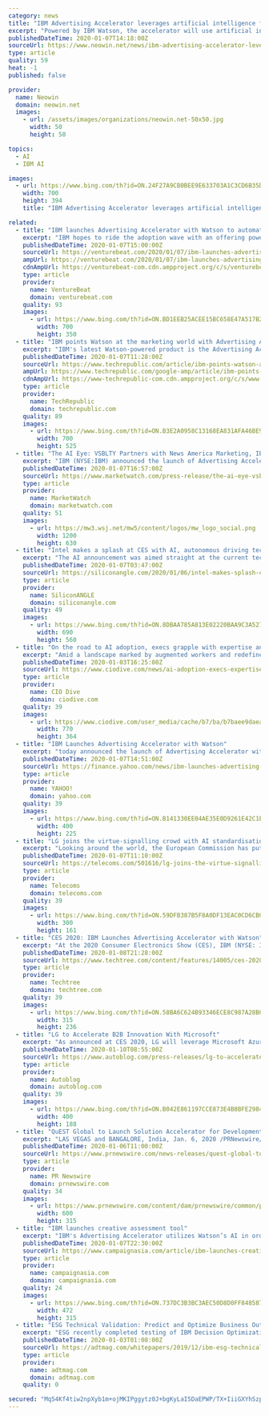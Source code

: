```yaml
---
category: news
title: "IBM Advertising Accelerator leverages artificial intelligence for optimum viewer engagement"
excerpt: "Powered by IBM Watson, the accelerator will use artificial intelligence to predict the best choice of creative elements to be used in advertising that will, in turn, translate into high engagement and conversion from the audience. Specifically, by leveraging artificial intelligence, three important factors while advertising will be enabled:"
publishedDateTime: 2020-01-07T14:18:00Z
sourceUrl: https://www.neowin.net/news/ibm-advertising-accelerator-leverages-artificial-intelligence-for-optimum-viewer-engagement
type: article
quality: 59
heat: -1
published: false

provider:
  name: Neowin
  domain: neowin.net
  images:
    - url: /assets/images/organizations/neowin.net-50x50.jpg
      width: 50
      height: 50

topics:
  - AI
  - IBM AI

images:
  - url: https://www.bing.com/th?id=ON.24F27A9CB0BEE9E633703A1C3CD6B35D
    width: 700
    height: 394
    title: "IBM Advertising Accelerator leverages artificial intelligence for optimum viewer engagement"

related:
  - title: "IBM launches Advertising Accelerator with Watson to automatically optimize campaigns with AI"
    excerpt: "IBM hopes to ride the adoption wave with an offering powered by its Watson platform. IBM Advertising Accelerator, which launched today at the 2020 Consumer Electronics Show, leverages AI to predict the element combinations that drives the highest audience engagement and conversion. Watson automatically creates campaigns for customer segments ..."
    publishedDateTime: 2020-01-07T15:00:00Z
    sourceUrl: https://venturebeat.com/2020/01/07/ibm-launches-advertising-accelerator-with-watson-to-automatically-optimize-campaigns-with-ai/
    ampUrl: https://venturebeat.com/2020/01/07/ibm-launches-advertising-accelerator-with-watson-to-automatically-optimize-campaigns-with-ai/amp/
    cdnAmpUrl: https://venturebeat-com.cdn.ampproject.org/c/s/venturebeat.com/2020/01/07/ibm-launches-advertising-accelerator-with-watson-to-automatically-optimize-campaigns-with-ai/amp/
    type: article
    provider:
      name: VentureBeat
      domain: venturebeat.com
    quality: 93
    images:
      - url: https://www.bing.com/th?id=ON.BD1EEB25ACEE15BC658E47A517B29C09
        width: 700
        height: 350
  - title: "IBM points Watson at the marketing world with Advertising Accelerator"
    excerpt: "IBM's latest Watson-powered product is the Advertising Accelerator announced at CES 2020. The predictive audience tool uses artificial intelligence (AI) and machine learning to identify and recommend creative assets most likely to drive engagement in a target audience. The new tool helps media buyers and brands improve the effectiveness and ..."
    publishedDateTime: 2020-01-07T11:28:00Z
    sourceUrl: https://www.techrepublic.com/article/ibm-points-watson-at-the-marketing-world-with-advertising-accelerator/
    ampUrl: https://www.techrepublic.com/google-amp/article/ibm-points-watson-at-the-marketing-world-with-advertising-accelerator/
    cdnAmpUrl: https://www-techrepublic-com.cdn.ampproject.org/c/s/www.techrepublic.com/google-amp/article/ibm-points-watson-at-the-marketing-world-with-advertising-accelerator/
    type: article
    provider:
      name: TechRepublic
      domain: techrepublic.com
    quality: 89
    images:
      - url: https://www.bing.com/th?id=ON.B3E2A0958C13168EA831AFA46BE9C31D
        width: 700
        height: 525
  - title: "The AI Eye: VSBLTY Partners with News America Marketing, IBM Announces Advertising Accelerator with Watson and CEVA Partners with SiFive"
    excerpt: "IBM (NYSE:IBM) announced the launch of Advertising Accelerator with Watson at the 2020 Consumer Electronics Show (CES). Advertising Accelerator is described in the press release as \"a first-to-market offering that leverages artificial intelligence (AI) to predict the optimal combination of creative elements to help drive high engagement and ..."
    publishedDateTime: 2020-01-07T16:57:00Z
    sourceUrl: https://www.marketwatch.com/press-release/the-ai-eye-vsblty-partners-with-news-america-marketing-ibm-announces-advertising-accelerator-with-watson-and-ceva-partners-with-sifive-2020-01-07
    type: article
    provider:
      name: MarketWatch
      domain: marketwatch.com
    quality: 51
    images:
      - url: https://mw3.wsj.net/mw5/content/logos/mw_logo_social.png
        width: 1200
        height: 630
  - title: "Intel makes a splash at CES with AI, autonomous driving tech and Tiger Lake chips"
    excerpt: "The AI announcement was aimed straight at the current tech battlefield of autonomous-vehicle technology. After emerging during the 2010s, it’s now potentially set to deliver in the 2020s, with likely consolidation of companies along the way. Intel Chief Executive Officer Bob Swan started his CES conference with new from Mobileye NV ..."
    publishedDateTime: 2020-01-07T03:47:00Z
    sourceUrl: https://siliconangle.com/2020/01/06/intel-makes-splash-ces-autonomous-driving-tech-ai-tiger-lake/
    type: article
    provider:
      name: SiliconANGLE
      domain: siliconangle.com
    quality: 49
    images:
      - url: https://www.bing.com/th?id=ON.8DBAA785A813E02220BAA9C3A5277FA7
        width: 690
        height: 560
  - title: "On the road to AI adoption, execs grapple with expertise and data"
    excerpt: "Amid a landscape marked by augmented workers and redefined business models, companies that fail to overcome the knowledge, data and tool barriers to AI adoption are at risk of ceding ground to the competition. It's a trend IBM hopes to capitalize on, with tools like IBM Watson promising to address real-world problems. \"While there is still work ..."
    publishedDateTime: 2020-01-03T16:25:00Z
    sourceUrl: https://www.ciodive.com/news/ai-adoption-execs-expertise-data/569747/
    type: article
    provider:
      name: CIO Dive
      domain: ciodive.com
    quality: 39
    images:
      - url: https://www.ciodive.com/user_media/cache/b7/ba/b7baee9daea0631ca01e244162568fa8.jpg
        width: 770
        height: 364
  - title: "IBM Launches Advertising Accelerator with Watson"
    excerpt: "today announced the launch of Advertising Accelerator with Watson, a first-to-market offering that leverages artificial intelligence (AI) to predict the optimal combination of creative elements to hel"
    publishedDateTime: 2020-01-07T14:51:00Z
    sourceUrl: https://finance.yahoo.com/news/ibm-launches-advertising-accelerator-watson-120000898.html
    type: article
    provider:
      name: YAHOO!
      domain: yahoo.com
    quality: 39
    images:
      - url: https://www.bing.com/th?id=ON.B141330EE04AE35E0D9261E42C1E4502
        width: 400
        height: 225
  - title: "LG joins the virtue-signalling crowd with AI standardisation plug"
    excerpt: "Looking around the world, the European Commission has put together a group to create an ethics framework to guide the development of AI, Facebook has backed a German initiative called the ‘Institute for Ethics in Artificial Intelligence’, the UK Government has formed its own AI Council, the US has launched the ‘American AI Initiative ..."
    publishedDateTime: 2020-01-07T11:10:00Z
    sourceUrl: https://telecoms.com/501616/lg-joins-the-virtue-signalling-crowd-with-ai-standardisation-plug/
    type: article
    provider:
      name: Telecoms
      domain: telecoms.com
    quality: 39
    images:
      - url: https://www.bing.com/th?id=ON.59DFB387B5F8A0DF13EAC0CD6CB01852
        width: 300
        height: 161
  - title: "CES 2020: IBM Launches Advertising Accelerator with Watson"
    excerpt: "At the 2020 Consumer Electronics Show (CES), IBM (NYSE: IBM) today announced the launch of Advertising Accelerator with Watson, a first-to-market offering that leverages artificial intelligence (AI) to predict the optimal combination of creative elements to help drive high engagement and conversion for a given audience. The predictive solution ..."
    publishedDateTime: 2020-01-08T21:28:00Z
    sourceUrl: https://www.techtree.com/content/features/14005/ces-2020-ibm-launches-advertising-accelerator-watson.html
    type: article
    provider:
      name: Techtree
      domain: techtree.com
    quality: 39
    images:
      - url: https://www.bing.com/th?id=ON.58BA6C624B93346ECE8C987A28B0D845
        width: 315
        height: 236
  - title: "LG to Accelerate B2B Innovation With Microsoft"
    excerpt: "As announced at CES 2020, LG will leverage Microsoft Azure and AI services to accelerate the digital transformation of LG's B2B business growth engines. A year ago, LG started its collaboration with Microsoft to enhance and further grow LG's autonomous vehicle and infotainment system business. LG will expand the scope of new projects beyond the ..."
    publishedDateTime: 2020-01-10T08:55:00Z
    sourceUrl: https://www.autoblog.com/press-releases/lg-to-accelerate-b2b-innovation-with-microsoft_21794/
    type: article
    provider:
      name: Autoblog
      domain: autoblog.com
    quality: 39
    images:
      - url: https://www.bing.com/th?id=ON.B042E861197CCE873E4B8BFE2984CE25
        width: 400
        height: 188
  - title: "QuEST Global to Launch Solution Accelerator for Development of AI Applications Using Deep Learning at CES 2020"
    excerpt: "LAS VEGAS and BANGALORE, India, Jan. 6, 2020 /PRNewswire/ -- QuEST Global, a global product engineering and lifecycle services company, will unveil a solution accelerator which will help to design, train, deploy and manage Deep Learning (DL) models for the development of computer vision applications at CES (Consumer Electronics Show ..."
    publishedDateTime: 2020-01-06T11:00:00Z
    sourceUrl: https://www.prnewswire.com/news-releases/quest-global-to-launch-solution-accelerator-for-development-of-ai-applications-using-deep-learning-at-ces-2020-300980784.html
    type: article
    provider:
      name: PR Newswire
      domain: prnewswire.com
    quality: 34
    images:
      - url: https://www.prnewswire.com/content/dam/prnewswire/common/prn_facebook_sharing_logo.jpg
        width: 600
        height: 315
  - title: "IBM launches creative assessment tool"
    excerpt: "IBM's Advertising Accelerator utilizes Watson’s AI in order to help advertisers better understand the creative preferences of an audience segment, and stop attempting outreach to unresponsive audiences in the process. Ad targeting enables marketers to identify core customers, who are often overserved with..."
    publishedDateTime: 2020-01-07T22:30:00Z
    sourceUrl: https://www.campaignasia.com/article/ibm-launches-creative-assessment-tool/456463
    type: article
    provider:
      name: campaignasia.com
      domain: campaignasia.com
    quality: 24
    images:
      - url: https://www.bing.com/th?id=ON.737DC3B3BC3AEC50D8D0FF8485873B43
        width: 472
        height: 315
  - title: "ESG Technical Validation: Predict and Optimize Business Outcomes with IBM Decision Optimization for Watson Studio and IBM Cloud Pak for Data"
    excerpt: "ESG recently completed testing of IBM Decision Optimization for Watson Studio, which is designed to enable organizations to accelerate the value they can extract from AI more easily. Testing examined how IBM Watson Studio with Decision Optimization collects data, organizes an analytics foundation, and analyzes insights at scale—with a focus ..."
    publishedDateTime: 2020-01-03T01:08:00Z
    sourceUrl: https://adtmag.com/whitepapers/2019/12/ibm-esg-technical-validation-predict-and-optimize-business-outcomes-ds-os-us.aspx?tc=page0
    type: article
    provider:
      name: adtmag.com
      domain: adtmag.com
    quality: 0

secured: "Mq54Kf4tiw2npXyb1m+ojMKIPggytz0J+bgKyLaI5DaEPWP/TX+IiiGXYhSzp2/cDxfxAVdNIsT6tDtw+Al4RKvaFgq0Jn2rAlpaR7NCo/p/t5su0MNaZNX4lukOzzn8WOu6zMNcS4pUyuNzDBWFr2oTS6fMEhI1HA9NDHYva1cElFe2ApJtWfYoAdQmbmi1NONx2oDFMlaVS5ZEIW/nmB9E/PVfg04+o+Z9BopFlGClEPO/4ZuXP4L4Tt4fmH+FA2OHOiMAet+jnx4+ujd4Cw==;rtitS/qRrAM6nVzYGxNBjg=="
---
```


